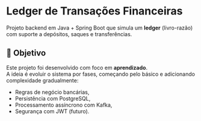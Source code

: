 # Ledger de Transações Financeiras

Projeto backend em Java + Spring Boot que simula um **ledger** (livro-razão) com suporte a depósitos, saques e transferências.

## 🎯 Objetivo
Este projeto foi desenvolvido com foco em **aprendizado**.  
A ideia é evoluir o sistema por fases, começando pelo básico e adicionando complexidade gradualmente:
- Regras de negócio bancárias,
- Persistência com PostgreSQL,
- Processamento assíncrono com Kafka,
- Segurança com JWT (futuro).

